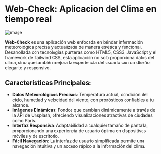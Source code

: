 # Web-Check: Aplicacion del Clima en tiempo real

![image](https://github.com/JohanBoDev/AppClima/assets/127339175/a5351d79-9cbb-4b4f-b5e0-9c0755cbdf77)


**Web-Check** es una aplicación web enfocada en brindar información meteorológica precisa y actualizada de manera estética y funcional. Desarrollada con tecnologías punteras como HTML5, CSS3, JavaScript y el framework de Tailwind CSS, esta aplicación no solo proporciona datos del clima, sino que también mejora la experiencia del usuario con un diseño elegante y responsivo.

## Características Principales:

- **Datos Meteorológicos Precisos**: Temperatura actual, condición del cielo, humedad y velocidad del viento, con pronósticos confiables a tu alcance.
- **Imágenes Dinámicas**: Fondos que cambian dinámicamente a través de la API de Unsplash, ofreciendo visualizaciones atractivas de ciudades como París.
- **Interfaz Responsiva**: Adaptabilidad a cualquier tamaño de pantalla, proporcionando una experiencia de usuario óptima en dispositivos móviles y de escritorio.
- **Fácil Navegación**: La interfaz de usuario simplificada permite una navegación intuitiva y un acceso rápido a la información del clima.

